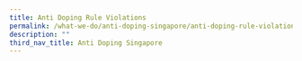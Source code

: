 ```yaml
---
title: Anti Doping Rule Violations
permalink: /what-we-do/anti-doping-singapore/anti-doping-rule-violations/
description: ""
third_nav_title: Anti Doping Singapore
---
```


